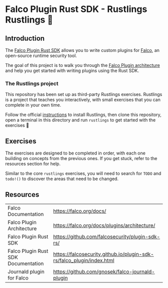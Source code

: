 # Falco Plugin Rust SDK - Rustlings Rustlings 🦀

## Introduction

The [Falco Plugin Rust SDK](https://github.com/falcosecurity/plugin-sdk-rs/) allows you to write custom plugins for [Falco](https://falco.org/), an open-source runtime security tool.

The goal of this project is to walk you through the [Falco Plugin architecture](https://falco.org/docs/plugins/architecture/) and help you get started with writing plugins using the Rust SDK.

### The Rustlings project

This repository has been set up as third-party Rustlings exercises.
Rustlings is a project that teaches you interactively, with small exercises that you can complete in your own time.

Follow the official [instructions](https://github.com/rust-lang/rustlings) to install Rustlings, then clone this repository, open a terminal in this directory and run `rustlings` to get started with the exercises 🚀

## Exercises

The exercises are designed to be completed in order, with each one building on concepts from the previous ones. If you get stuck, refer to the resources section for help.

Similar to the core `rustlings` exercises, you will need to search for `TODO` and `todo!()` to discover the areas that need to be changed.

## Resources
|                                     |                                                                       |
| ----------------------------------- | --------------------------------------------------------------------- |
| Falco Documentation                 | https://falco.org/docs/                                               |
| Falco Plugin Architecture           | https://falco.org/docs/plugins/architecture/                          |
| Falco Plugin Rust SDK               | https://github.com/falcosecurity/plugin-sdk-rs/                       |
| Falco Plugin Rust SDK Documentation | https://falcosecurity.github.io/plugin-sdk-rs/falco_plugin/index.html |
| Journald plugin for Falco           | https://github.com/gnosek/falco-journald-plugin                       |
